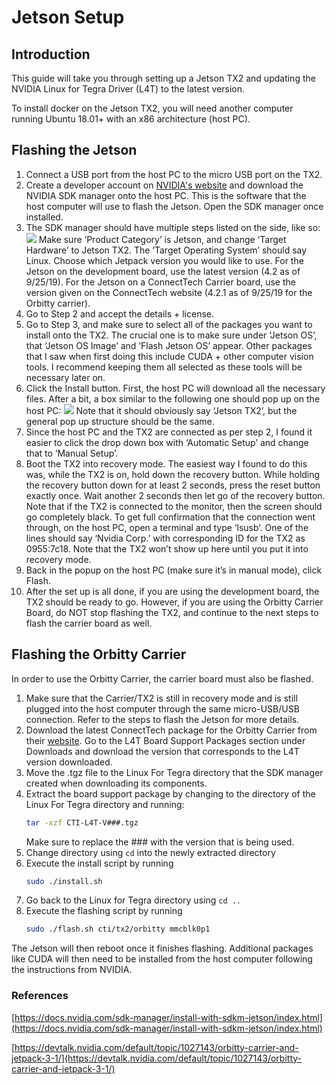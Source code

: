 # Jetson Setup

## Introduction
This guide will take you through setting up a Jetson TX2 and updating the NVIDIA Linux for Tegra Driver (L4T) to the latest version.

To install docker on the Jetson TX2, you will need another computer running Ubuntu 18.01+ with an x86 architecture (host PC).

##  Flashing the Jetson

 1. Connect a USB port from the host PC to the micro USB port on the TX2.
 2. Create a developer account on [NVIDIA's website](https://developer.nvidia.com/nvidia-sdk-manager) and download the NVIDIA SDK manager onto the host PC.
 This is the software that the host computer will use to flash the Jetson. Open the SDK manager once installed.
 4. The SDK manager should have multiple steps listed on the side, like so:**![](https://lh5.googleusercontent.com/hq4l0QxBIsL2YKA0jDe3feGs48QoikunApwW5NAKeA_2bFDp2zMBJsDXjkk04DxbErbApXoVLfsi9QO5eq97Zi6DQW2D788A8Dd4JofB-kzX7ewO9X4c5gFYC9n9OPJsXbphJbvm)**
 Make sure ‘Product Category’ is Jetson, and change ‘Target Hardware’ to Jetson TX2. The ‘Target Operating System’ should say Linux. Choose which Jetpack version you would like to use. For the Jetson on the development board, use the latest version (4.2 as of 9/25/19). For the Jetson on a ConnectTech Carrier board, use the version given on the ConnectTech website (4.2.1 as of 9/25/19 for the Orbitty carrier).
 5. Go to Step 2 and accept the details + license.
 6. Go to Step 3, and make sure to select all of the packages you want to install onto the TX2. The crucial one is to make sure under ‘Jetson OS’, that ‘Jetson OS Image’ and ‘Flash Jetson OS’ appear. Other packages that I saw when first doing this include CUDA + other computer vision tools. I recommend keeping them all selected as these tools will be necessary later on.
 7. Click the Install button. First, the host PC will download all the necessary files. After a bit, a box similar to the following one should pop up on the host PC: 
 **![](https://lh5.googleusercontent.com/tNs2TM3UgfTy34oFd0Drlk2vbcuZ2GajOx5lTXIas_bk4K25TBCadEiI9eESvZg4K57LbgT-P0dHLALg9gEEg1J5a0J5yEp9YTbSlf6dm1vt-7gjntXGNUI2qlctyrgP7gZC6OGy)**
 Note that it should obviously say ‘Jetson TX2’, but the general pop up structure should be the same.
 8. Since the host PC and the TX2 are connected as per step 2, I found it easier to click the drop down box with ‘Automatic Setup’ and change that to ‘Manual Setup’.
 9. Boot the TX2 into recovery mode. The easiest way I found to do this was, while the TX2 is on, hold down the recovery button. While holding the recovery button down for at least 2 seconds, press the reset button exactly once. Wait another 2 seconds then let go of the recovery button. Note that if the TX2 is connected to the monitor, then the screen should go completely black. To get full confirmation that the connection went through, on the host PC, open a terminal and type ‘lsusb’. One of the lines should say ‘Nvidia Corp.’ with corresponding ID for the TX2 as 0955:7c18. Note that the TX2 won’t show up here until you put it into recovery mode.
 10. Back in the popup on the host PC (make sure it’s in manual mode), click Flash.
 11. After the set up is all done, if you are using the development board, the TX2 should be ready to go. However, if you are using the Orbitty Carrier Board, do NOT stop flashing the TX2, and continue to the next steps to flash the carrier board as well.

## Flashing the Orbitty Carrier
In order to use the Orbitty Carrier, the carrier board must also be flashed.
1. Make sure that the Carrier/TX2 is still in recovery mode and is still plugged into the host computer through the same micro-USB/USB connection. Refer to the steps to flash the Jetson for more details.
2. Download the latest ConnectTech package for the Orbitty Carrier from their [website](http://connecttech.com/product/orbitty-carrier-for-nvidia-jetson-tx2-tx1/). Go to the L4T Board Support Packages section under Downloads and download the version that corresponds to the L4T version downloaded.
3. Move the .tgz file to the Linux For Tegra directory that the SDK manager created when downloading its components.
4. Extract the board support package by changing to the directory of the Linux For Tegra directory and running:
	```bash
	tar -xzf CTI-L4T-V###.tgz
	``` 
	Make sure to replace the ### with the version that is being used.
5.  Change directory using `cd` into the newly extracted directory
6. Execute the install script by running
	```bash
	sudo ./install.sh
	```
7.  Go back to the Linux for Tegra directory using `cd ..`
8. Execute the flashing script by running
	```bash
	sudo ./flash.sh cti/tx2/orbitty mmcblk0p1 
	```
The Jetson will then reboot once it finishes flashing. Additional packages like CUDA will then need to be installed from the host computer following the instructions from NVIDIA.

### References
[https://docs.nvidia.com/sdk-manager/install-with-sdkm-jetson/index.html](https://docs.nvidia.com/sdk-manager/install-with-sdkm-jetson/index.html)

[https://devtalk.nvidia.com/default/topic/1027143/orbitty-carrier-and-jetpack-3-1/](https://devtalk.nvidia.com/default/topic/1027143/orbitty-carrier-and-jetpack-3-1/)
